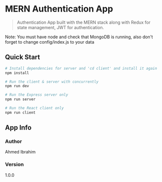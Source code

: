 # MERN Authentication App

> Authentication App built with the MERN stack along with Redux for state management, JWT for authentication.

Note: You must have node and check that MongoDB is running, also don't forget to change config/index.js to your data

## Quick Start

```bash
# Install dependencies for server and 'cd client' and install it again for client
npm install

# Run the client & server with concurrently
npm run dev

# Run the Express server only
npm run server

# Run the React client only
npm run client

```


## App Info

### Author

Ahmed Ibrahim

### Version

1.0.0

